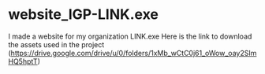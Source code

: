# website_IGP-LINK.exe
I made a website for my organization LINK.exe
Here is the link to download the assets used in the project (https://drive.google.com/drive/u/0/folders/1xMb_wCtC0j61_oWow_oay2SImHQ5hptT)
